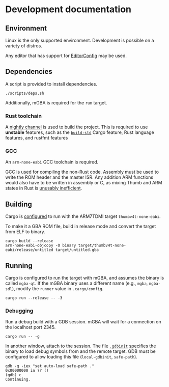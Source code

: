 # Development documentation

## Environment

Linux is the only supported environment. Development is possible on a variety
of distros.

Any editor that has support for [EditorConfig] may be used.

## Dependencies

A script is provided to install dependencies.

```
./scripts/deps.sh
```

Additionally, mGBA is required for the `run` target.

### Rust toolchain

A [nightly channel][channels] is used to build the project. This is required to
use **unstable** features, such as the [`build-std`] Cargo feature, Rust
language features, and rustfmt features

### GCC

An `arm-none-eabi` GCC toolchain is required.

GCC is used for compiling the non-Rust code. Assembly must be used to write the
ROM header and the master ISR. Any addition ARM functions would also have to be
written in assembly or C, as mixing Thumb and ARM states in Rust is
[unusably inefficient][instruction_set].

## Building

Cargo is [configured][cargo-config] to run with the ARM7TDMI target
`thumbv4t-none-eabi`.

To make it a GBA ROM file, build in release mode and convert the target from
ELF to binary.

```
cargo build --release
arm-none-eabi-objcopy -O binary target/thumbv4t-none-eabi/release/untitled target/untitled.gba
```

## Running

Cargo is configured to run the target with mGBA, and assumes the binary is
called `mgba-qt`. If the mGBA binary uses a different name (e.g., `mgba`,
`mgba-sdl`), modify the `runner` value in `.cargo/config`.

```
cargo run --release -- -3
```

### Debugging

Run a debug build with a GDB session. mGBA will wait for a connection on the
localhost port 2345.

```
cargo run -- -g
```

In another window, attach to the session. The file [`.gdbinit`][gdbinit]
specifies the binary to load debug symbols from and the remote target. GDB must
be configured to allow loading this file (`local-gdbinit`, `safe-path`).

```
gdb -q -iex "set auto-load safe-path ."
0x00000000 in ?? ()
(gdb) c
Continuing.
```


[EditorConfig]: https://editorconfig.org/
[Rust]: https://www.rust-lang.org/
[cargo-config]: https://doc.rust-lang.org/cargo/reference/config.html
[channels]: https://rust-lang.github.io/rustup/concepts/channels.html
[devkitARM]: https://devkitpro.org/wiki/Getting_Started
[gdbinit]: https://sourceware.org/gdb/onlinedocs/gdb/gdbinit-man.html
[instruction_set]: https://github.com/rust-lang/rust/issues/74727
[mGBA]: https://mgba.io/
[`build-std`]: https://doc.rust-lang.org/cargo/reference/unstable.html#build-std
